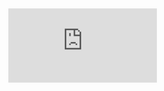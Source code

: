 #
![alt text](https://github.com/Asif54321/SpaceX-Falcon-9-first-stage-Landing-Prediction/blob/master/IBM%20Data%20Science%20Capstone.pdf "Title")
